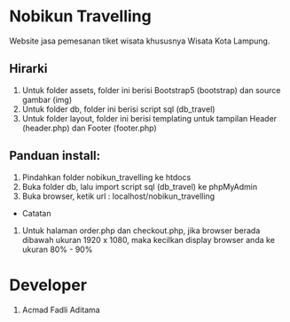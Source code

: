 # Nobikun Travelling

Website jasa pemesanan tiket wisata khususnya Wisata Kota Lampung.

## Hirarki 
1. Untuk folder assets, folder ini berisi Bootstrap5 (bootstrap) dan source gambar (img)
2. Untuk folder db, folder ini berisi script sql (db_travel)
3. Untuk folder layout, folder ini berisi templating untuk tampilan Header (header.php) dan Footer (footer.php)

## Panduan install:
1. Pindahkan folder nobikun_travelling ke htdocs
2. Buka folder db, lalu import script sql (db_travel) ke phpMyAdmin
3. Buka browser, ketik url : localhost/nobikun_travelling

* Catatan
1. Untuk halaman order.php dan checkout.php, jika browser berada dibawah ukuran 1920 x 1080, maka kecilkan display browser anda ke ukuran 80% - 90% 

# Developer
1. Acmad Fadli Aditama